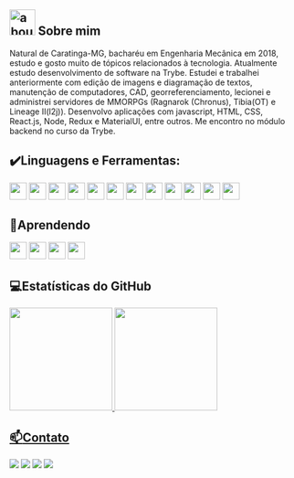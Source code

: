 ## <img width="45" alt="about" src="https://raw.github.com/elizarov/elizarov/master/about.png"> Sobre mim
  Natural de Caratinga-MG, bacharéu em Engenharia Mecânica em 2018, estudo e gosto muito de tópicos relacionados à tecnologia. Atualmente estudo desenvolvimento de software na Trybe. Estudei e trabalhei anteriormente com edição de imagens e diagramação de textos, manutenção de computadores, CAD, georreferenciamento, lecionei e administrei servidores de MMORPGs (Ragnarok (Chronus), Tibia(OT) e Lineage II(l2j)).
Desenvolvo aplicações com javascript, HTML, CSS, React.js, Node, Redux e MaterialUI, entre outros. Me encontro no módulo backend no curso da Trybe.

## **:heavy_check_mark:Linguagens e Ferramentas:**  

<code><img height="30" src="https://img.shields.io/badge/HTML5-E34F26?style=for-the-badge&logo=html5&logoColor=white"></code>
<code><img height="30" src="https://img.shields.io/badge/CSS3-1572B6?style=for-the-badge&logo=css3&logoColor=white"></code>
<code><img height="30" src="https://img.shields.io/badge/JavaScript-323330?style=for-the-badge&logo=javascript&logoColor=F7DF1E"></code>
<code><img height="30" src="https://img.shields.io/badge/Node.js-339933?style=for-the-badge&logo=nodedotjs&logoColor=white"></code>
<code><img height="30" src="https://img.shields.io/badge/React-20232A?style=for-the-badge&logo=react&logoColor=61DAFB"></code>
<code><img height="30" src="https://img.shields.io/badge/Redux-593D88?style=for-the-badge&logo=redux&logoColor=white"></code>
<code><img height="30" src="https://img.shields.io/badge/Material--UI-0081CB?style=for-the-badge&logo=material-ui&logoColor=white"></code>
<code><img height="30" src="	https://img.shields.io/badge/Git-F05032?style=for-the-badge&logo=git&logoColor=white"></code>
<code><img height="30" src="https://img.shields.io/badge/Visual_Studio-5C2D91?style=for-the-badge&logo=visual%20studio&logoColor=white"></code>
<code><img height="30" src="https://img.shields.io/badge/eslint-3A33D1?style=for-the-badge&logo=eslint&logoColor=white"></code>
<code><img height="30" src="https://img.shields.io/badge/Linux-FCC624?style=for-the-badge&logo=linux&logoColor=blackg"></code>
<code><img height="30" src="https://img.shields.io/badge/Jest-C21325?style=for-the-badge&logo=jest&logoColor=white"></code>

## **:closed_book:Aprendendo**  

<code><img height="30" src="https://img.shields.io/badge/MongoDB-4EA94B?style=for-the-badge&logo=mongodb&logoColor=white"></code>
<code><img height="30" src="https://img.shields.io/badge/MySQL-00000F?style=for-the-badge&logo=mysql&logoColor=white"></code>
<code><img height="30" src="https://img.shields.io/badge/Heroku-430098?style=for-the-badge&logo=heroku&logoColor=white"></code>
<code><img height="30" src="https://img.shields.io/badge/Python-3776AB?style=for-the-badge&logo=python&logoColor=white"></code>

## **💻Estatísticas do GitHub**

<div>
  <a href="https://github.com/johnpligeiro">
  <img height="180em" src="https://github-readme-stats.vercel.app/api?username=johnpligeiro&show_icons=true&include_all_commits=true&count_private=true"/>
  <img height="180em" src="https://github-readme-stats.vercel.app/api/top-langs/?username=rafaballerini&layout=compact&langs_count=5"/>
</div>
  
## :mailbox:**Contato**

<p align="left">
  <a href="johnpligeiro@gmail.com" alt="Gmail">
  <img src="https://img.shields.io/badge/Gmail-D14836?style=for-the-badge&logo=gmail&logoColor=white&link=johnpligeiro@gmail.com" /></a>

  <a href="https://www.linkedin.com/in/johnpligeiro/" alt="Linkedin">
  <img src="https://img.shields.io/badge/LinkedIn-0077B5?style=for-the-badge&logo=linkedin&logoColor=white" /></a>

  <a href="https://t.me/johnpligeiro" alt="Telegram">
  <img src="https://img.shields.io/badge/Telegram-2CA5E0?style=for-the-badge&logo=telegram&logoColor=white&link=https://t.me/johnpligeiro"/></a>

  <a href="https://stackoverflow.com/users/16921474/john-pierre" alt="StackOverflow">
  <img src="https://img.shields.io/badge/Stack_Overflow-FE7A16?style=for-the-badge&logo=stack-overflow&logoColor=white&link=https://stackoverflow.com/users/16921474/john-pierre"/></a>
